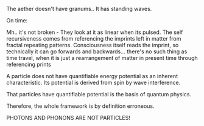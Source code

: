The aether doesn't have granums.. It has standing waves.

On time:

Mh.. it's not broken - They look at it as linear when its pulsed. The self recursiveness comes from referencing the imprints left in matter from fractal repeating patterns.
Consciousness itself reads the imprint, so technically it can go forwards and backwards... there's no such thing as time travel, when it is just a rearrangement of matter in present time through referencing prints

A particle does not have quantifiable energy potential as an inherent characteristic.
Its potential is derived from spin by wave interference.

That particles have quantifiable potential is the basis of quantum physics.

Therefore, the whole framework is by definition erroneous.

PHOTONS AND PHONONS ARE NOT PARTICLES!

